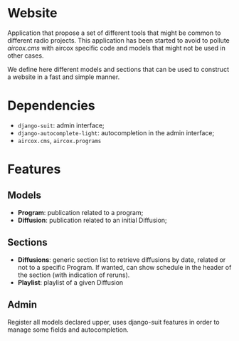 # Website
Application that propose a set of different tools that might be common to
different radio projects. This application has been started to avoid to
pollute *aircox.cms* with aircox specific code and models that might not
be used in other cases.

We define here different models and sections that can be used to construct
a website in a fast and simple manner.

# Dependencies
* ```django-suit```: admin interface;
* ```django-autocomplete-light```: autocompletion in the admin interface;
* ```aircox.cms```, ```aircox.programs```

# Features
## Models
* **Program**: publication related to a program;
* **Diffusion**: publication related to an initial Diffusion;


## Sections
* **Diffusions**: generic section list to retrieve diffusions by date, related
  or not to a specific Program. If wanted, can show schedule in the header of
  the section (with indication of reruns).
* **Playlist**: playlist of a given Diffusion

## Admin
Register all models declared upper, uses django-suit features in order to manage
some fields and autocompletion.

